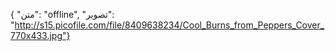 {
  "متن": "offline",
  "تصویر": "http://s15.picofile.com/file/8409638234/Cool_Burns_from_Peppers_Cover_770x433.jpg"}
